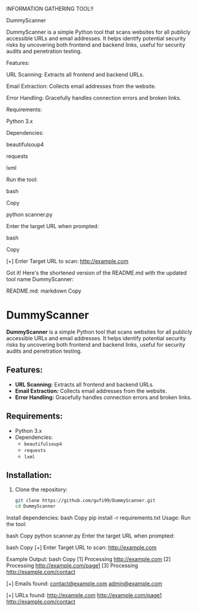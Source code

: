 INFORMATION GATHERING TOOL!! 

DummyScanner 

DummyScanner is a simple Python tool that scans websites for all publicly accessible URLs and email addresses. It helps identify potential security risks by uncovering both frontend and backend links, useful for security audits and penetration testing. 

Features: 

URL Scanning: Extracts all frontend and backend URLs. 

Email Extraction: Collects email addresses from the website. 

Error Handling: Gracefully handles connection errors and broken links. 

Requirements: 

Python 3.x 

Dependencies: 

beautifulsoup4 

requests 

lxml  

Run the tool: 

bash 

Copy 

python scanner.py 
 

Enter the target URL when prompted: 

bash 

Copy 

[+] Enter Target URL to scan: http://example.com 

 
Got it! Here's the shortened version of the README.md with the updated tool name DummyScanner:

README.md:
markdown
Copy
# DummyScanner

**DummyScanner** is a simple Python tool that scans websites for all publicly accessible URLs and email addresses. It helps identify potential security risks by uncovering both frontend and backend links, useful for security audits and penetration testing.

## Features:
- **URL Scanning:** Extracts all frontend and backend URLs.
- **Email Extraction:** Collects email addresses from the website.
- **Error Handling:** Gracefully handles connection errors and broken links.

## Requirements:
- Python 3.x
- Dependencies:
  - `beautifulsoup4`
  - `requests`
  - `lxml`

## Installation:

1. Clone the repository:
   ```bash
   git clone https://github.com/gufi99/DummyScanner.git
   cd DummyScanner
Install dependencies:
bash
Copy
pip install -r requirements.txt
Usage:
Run the tool:

bash
Copy
python scanner.py
Enter the target URL when prompted:

bash
Copy
[+] Enter Target URL to scan: http://example.com

Example Output:
bash
Copy
[1] Processing http://example.com
[2] Processing http://example.com/page1
[3] Processing http://example.com/contact

[+] Emails found:
contact@example.com
admin@example.com

[+] URLs found:
http://example.com
http://example.com/page1
http://example.com/contact

 

 

 
